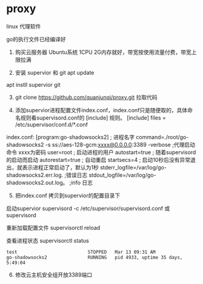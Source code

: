 # proxy
linux 代理软件

go的执行文件已经编译好

1. 购买云服务器  Ubuntu系统 1CPU 2G内存就好，带宽按使用流量付费，带宽上限拉满

2. 安装 supervior 和 git
  apt update
  
  apt instll supervior git
 
3.  git clone https://github.com/quanjunqi/proxy.git  拉取代码

4. 添加supervior进程配置文件index.conf，index.conf只是随便取的，具体命名规则看supervisord.conf的 [include] 规则。
    [include]
    files = /etc/supervisor/conf.d/*.conf

index.conf:
   [program:go-shadowsocks2] ; 进程名字
   command=./root/go-shadowsocks2 -s ss://aes-128-gcm:xxxx@0.0.0.0:3389 -verbose  ;代理启动命令 xxxx为密码
   user=root ; 启动进程的用户
   autostart=true                ; 随着supervisord的启动而启动
   autorestart=true              ; 自动重启
   startsecs=4                   ; 启动10秒后没有异常退出，就表示进程正常启动了，默认为1秒
   stderr_logfile=/var/log/go-shadowsocks2.err.log.  ;错误日志
   stdout_logfile=/var/log/go-shadowsocks2.out.log。 ;info 日志


5. 把index.conf 拷贝到supervior的配置目录下

  启动supervior
  supervisord -c /etc/supervisor/supervisord.conf   或  supervisord 

  重新加载配置文件
  supervisorctl reload
  
  查看进程状态
  supervisorctl status
  
    test                          STOPPED   Mar 13 09:31 AM
    go-shadowsocks2               RUNNING   pid 4933, uptime 35 days, 5:49:04
  
6. 修改云主机安全组开放3389端口




